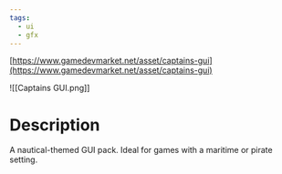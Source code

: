 ```yaml
---
tags:
  - ui
  - gfx
---
```

[https://www.gamedevmarket.net/asset/captains-gui](https://www.gamedevmarket.net/asset/captains-gui)

![[Captains GUI.png]]

# Description
A nautical-themed GUI pack. Ideal for games with a maritime or pirate setting.
